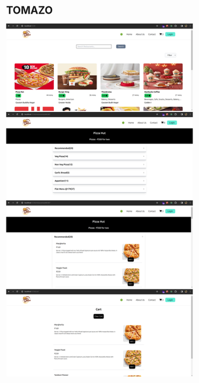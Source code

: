 # TOMAZO

![Home](/src/assests/home.png?raw=true "Home Page")
![Menu](/src/assests/menu.png?raw=true "Menu Page")
![menuExpanded](/src/assests/menuExpanded.png?raw=true "Menu Expanded Page")
![Cart](/src/assests/cart.png?raw=true "Cart Page")
